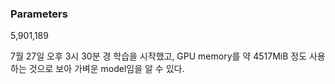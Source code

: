 ### Parameters 

5,901,189


7월 27일 오후 3시 30분 경 학습을 시작했고, GPU memory를 약 4517MiB 정도 사용하는 것으로 보아 가벼운 model임을 알 수 있다. 
